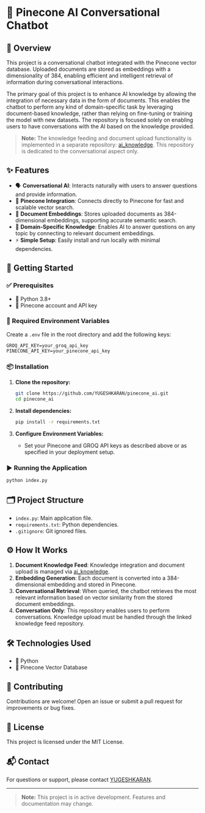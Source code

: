 # 🤖 Pinecone AI Conversational Chatbot

## 📝 Overview

This project is a conversational chatbot integrated with the Pinecone vector database. Uploaded documents are stored as embeddings with a dimensionality of 384, enabling efficient and intelligent retrieval of information during conversational interactions.

The primary goal of this project is to enhance AI knowledge by allowing the integration of necessary data in the form of documents. This enables the chatbot to perform any kind of domain-specific task by leveraging document-based knowledge, rather than relying on fine-tuning or training the model with new datasets. The repository is focused solely on enabling users to have conversations with the AI based on the knowledge provided.

> **Note:** The knowledge feeding and document upload functionality is implemented in a separate repository: [ai_knowledge](https://github.com/YUGESHKARAN/ai_knowledge.git). This repository is dedicated to the conversational aspect only.

## ✨ Features

- 🗣️ **Conversational AI**: Interacts naturally with users to answer questions and provide information.
- 🌲 **Pinecone Integration**: Connects directly to Pinecone for fast and scalable vector search.
- 🧬 **Document Embeddings**: Stores uploaded documents as 384-dimensional embeddings, supporting accurate semantic search.
- 🎯 **Domain-Specific Knowledge**: Enables AI to answer questions on any topic by connecting to relevant document embeddings.
- ⚡ **Simple Setup**: Easily install and run locally with minimal dependencies.

## 🚀 Getting Started

### ✅ Prerequisites

- 🐍 Python 3.8+
- 🔑 Pinecone account and API key

### 🔐 Required Environment Variables

Create a `.env` file in the root directory and add the following keys:
```env
GROQ_API_KEY=your_groq_api_key
PINECONE_API_KEY=your_pinecone_api_key
```

### 📦 Installation

1. **Clone the repository:**
   ```bash
   git clone https://github.com/YUGESHKARAN/pinecone_ai.git
   cd pinecone_ai
   ```

2. **Install dependencies:**
   ```bash
   pip install -r requirements.txt
   ```

3. **Configure Environment Variables:**
   - Set your Pinecone and GROQ API keys as described above or as specified in your deployment setup.

### ▶️ Running the Application

```bash
python index.py
```

## 🗂️ Project Structure

- `index.py`: Main application file.
- `requirements.txt`: Python dependencies.
- `.gitignore`: Git ignored files.

## ⚙️ How It Works

1. **Document Knowledge Feed**: Knowledge integration and document upload is managed via [ai_knowledge](https://github.com/YUGESHKARAN/ai_knowledge.git).
2. **Embedding Generation**: Each document is converted into a 384-dimensional embedding and stored in Pinecone.
3. **Conversational Retrieval**: When queried, the chatbot retrieves the most relevant information based on vector similarity from the stored document embeddings.
4. **Conversation Only**: This repository enables users to perform conversations. Knowledge upload must be handled through the linked knowledge feed repository.

## 🛠️ Technologies Used

- 🐍 Python
- 🌲 Pinecone Vector Database

## 🤝 Contributing

Contributions are welcome! Open an issue or submit a pull request for improvements or bug fixes.

## 📄 License

This project is licensed under the MIT License.

## 📬 Contact

For questions or support, please contact [YUGESHKARAN](https://github.com/YUGESHKARAN).

---

> **Note:** This project is in active development. Features and documentation may change.
